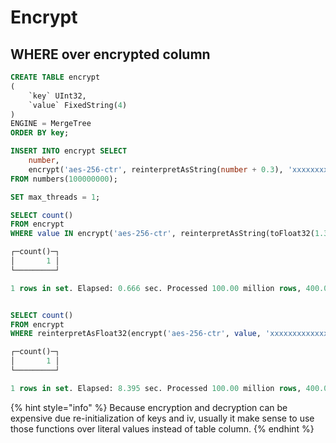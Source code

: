 # Encrypt

## WHERE over encrypted column <a id="where-over-encrypted-column"></a>

```sql
CREATE TABLE encrypt
(
    `key` UInt32,
    `value` FixedString(4)
)
ENGINE = MergeTree
ORDER BY key;

INSERT INTO encrypt SELECT
    number,
    encrypt('aes-256-ctr', reinterpretAsString(number + 0.3), 'xxxxxxxxxxxxxxxxxxxxxxxxxxxxxxxx', 'xxxxxxxxxxxxxxxx')
FROM numbers(100000000);

SET max_threads = 1;

SELECT count()
FROM encrypt
WHERE value IN encrypt('aes-256-ctr', reinterpretAsString(toFloat32(1.3)), 'xxxxxxxxxxxxxxxxxxxxxxxxxxxxxxxx', 'xxxxxxxxxxxxxxxx')

┌─count()─┐
│       1 │
└─────────┘

1 rows in set. Elapsed: 0.666 sec. Processed 100.00 million rows, 400.01 MB (150.23 million rows/s., 600.93 MB/s.)


SELECT count()
FROM encrypt
WHERE reinterpretAsFloat32(encrypt('aes-256-ctr', value, 'xxxxxxxxxxxxxxxxxxxxxxxxxxxxxxxx', 'xxxxxxxxxxxxxxxx')) IN toFloat32(1.3)

┌─count()─┐
│       1 │
└─────────┘

1 rows in set. Elapsed: 8.395 sec. Processed 100.00 million rows, 400.01 MB (11.91 million rows/s., 47.65 MB/s.)
```

{% hint style="info" %}
Because encryption and decryption can be expensive due re-initialization of keys and iv, usually it make sense to use those functions over literal values instead of table column.
{% endhint %}

